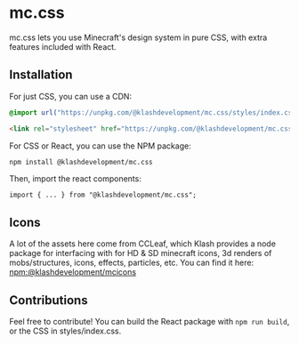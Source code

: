 # mc.css
mc.css lets you use Minecraft's design system in pure CSS, with extra features included with React.

## Installation
For just CSS, you can use a CDN:
```css
@import url("https://unpkg.com/@klashdevelopment/mc.css/styles/index.css");
```
```html
<link rel="stylesheet" href="https://unpkg.com/@klashdevelopment/mc.css/styles/index.css" />
```

For CSS or React, you can use the NPM package:
```sh
npm install @klashdevelopment/mc.css
```

Then, import the react components:
```tsx
import { ... } from "@klashdevelopment/mc.css";
```

## Icons
A lot of the assets here come from CCLeaf, which Klash provides a node package for interfacing with for HD & SD minecraft icons, 3d renders of mobs/structures, icons, effects, particles, etc.
You can find it here: [npm:@klashdevelopment/mcicons](https://www.npmjs.com/package/@klashdevelopment/mcicons)

## Contributions
Feel free to contribute! You can build the React package with `npm run build`, or the CSS in styles/index.css.